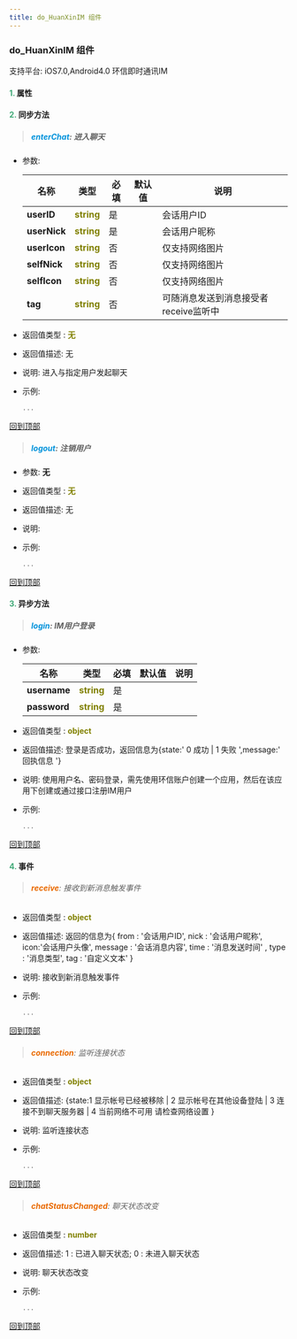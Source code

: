 ```yaml
---
title: do_HuanXinIM 组件
---
```


### do_HuanXinIM 组件

 支持平台: iOS7.0,Android4.0
 环信即时通讯IM

#### <font color ='#40A977'>**1.**</font> 属性

#### <font color ='#40A977'>**2.**</font> 同步方法

>##### <font color ='#0092db'>**enterChat**</font>: 进入聊天

- 参数:

  名称 | 类型 |必填|默认值|说明
  ---- |-------------  |--------------|--------|------
  **userID** |<font color ='#808000'>**string**</font> | 是 | |会话用户ID
  **userNick** |<font color ='#808000'>**string**</font> | 是 | |会话用户昵称
  **userIcon** |<font color ='#808000'>**string**</font> | 否 | |仅支持网络图片
  **selfNick** |<font color ='#808000'>**string**</font> | 否 | |仅支持网络图片
  **selfIcon** |<font color ='#808000'>**string**</font> | 否 | |仅支持网络图片
  **tag** |<font color ='#808000'>**string**</font> | 否 | |可随消息发送到消息接受者receive监听中
- 返回值类型 : <font color ='#808000'>**无**</font>
- 返回值描述: 无
- 说明: 进入与指定用户发起聊天
- 示例:

  ```javascript
  ...

  ```

[回到顶部](#top)

>##### <font color ='#0092db'>**logout**</font>: 注销用户

- 参数: **无**
- 返回值类型 : <font color ='#808000'>**无**</font>
- 返回值描述: 无
- 说明: 
- 示例:

  ```javascript
  ...

  ```

[回到顶部](#top)

#### <font color ='#40A977'>**3.**</font> 异步方法

>##### <font color ='#0092db'>**login**</font>: IM用户登录

- 参数:

  名称 | 类型 |必填|默认值|说明
  ---- |-------------  |--------------|--------|------
  **username** |<font color ='#808000'>**string**</font> | 是 | |
  **password** |<font color ='#808000'>**string**</font> | 是 | |
- 返回值类型 : <font color ='#808000'>**object**</font>
- 返回值描述: 登录是否成功，返回信息为{state:' 0 成功 | 1 失败 ',message:' 回执信息 '}
- 说明: 使用用户名、密码登录，需先使用环信账户创建一个应用，然后在该应用下创建或通过接口注册IM用户
- 示例:

  ```javascript
  ...

  ```

[回到顶部](#top)


#### <font color ='#40A977'>**4.**</font> 事件

>###### <font color ='#e96900'>**receive**</font>: 接收到新消息触发事件

- 返回值类型 : <font color ='#808000'>**object**</font>
- 返回值描述: 返回的信息为{ from : '会话用户ID', nick : '会话用户昵称', icon:'会话用户头像', message : '会话消息内容', time : '消息发送时间' , type : '消息类型', tag : '自定义文本'  }
- 说明: 接收到新消息触发事件
- 示例:

  ```javascript
  ...

  ```

[回到顶部](#top)

>###### <font color ='#e96900'>**connection**</font>: 监听连接状态

- 返回值类型 : <font color ='#808000'>**object**</font>
- 返回值描述: {state:1 显示帐号已经被移除 | 2 显示帐号在其他设备登陆 | 3 连接不到聊天服务器  | 4 当前网络不可用 请检查网络设置 }
- 说明: 监听连接状态
- 示例:

  ```javascript
  ...

  ```

[回到顶部](#top)

>###### <font color ='#e96900'>**chatStatusChanged**</font>: 聊天状态改变

- 返回值类型 : <font color ='#808000'>**number**</font>
- 返回值描述: 1 : 已进入聊天状态; 0 : 未进入聊天状态
- 说明: 聊天状态改变
- 示例:

  ```javascript
  ...

  ```

[回到顶部](#top)


